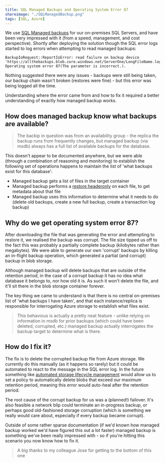 ```yaml
---
title: SQL Managed Backups and Operating System Error 87
shareimage: "./SQLManagedBackup.png"
tags: [SQL, Azure]
---
```


We use [SQL Managed backups] for our on-premises SQL Servers, and have been very impressed with it (from a speed, management, and cost perspective). Shortly after deploying the solution though the SQL error logs started to log errors when attempting to read managed backups:

```
BackupIoRequest::ReportIoError: read failure on backup device
'https://allthebackups.blob.core.windows.net/ServerOne/LongFileName.log'.
Operating system error 87(The parameter is incorrect.).
```

Nothing suggested there were any issues - backups were still being taken, our backup chain wasn't broken (restores were fine) - but this error was being logged all the time.

Understanding where the error came from and how to fix it required a better understanding of exactly how managed backup works.

<!--more-->

## How does managed backup know what backups are available?

> The backip in question was from an availability group - the replica the backup runs from frequently changes, but managed backup (via msdb) always has a full list of available backups for the database.

This doesn't appear to be documented anywhere, but we were able (through a combination of reasoning and monitoring) to establish the following set of operations happens to maintain the list of 'what backups exist for this database':

- Managed backup gets a list of files in the target container
- Managed backup performs a [restore headeronly] on each file, to get metadata about that file
- Managed backup uses this information to determine what it needs to do (delete old backups, create a new full backup, create a transaction log backup)

## Why do we get operating system error 87?

After downloading the file that was generating the error and attempting to restore it, we realised the backup was corrupt. The file size tipped us off to the fact this was probably a partially complete backup (kilobytes rather than megabytes). We were able to generate our own 'corrupt' backups by killing an in-flight backup operation, which generated a partial (and corrupt) backup in blob storage.

Although managed backup will delete backups that are outside of the retention period, in the case of a corrupt backup it has no idea what database it belongs to, nor how old it is. As such it won't delete the file, and it'll sit there in the blob storage container forever.

The key thing we came to understand is that there is no central on-premises list of 'what backups I have taken', and that each instance/replica is responsible for interrogating Azure storage to establish what files exist.

> This behavious is actually a pretty neat feature - unlike relying on information in msdb for prior backups (which could have been deleted, corrupted, etc.) managed backup actually interrogates the backup target to determine what is there.

## How do I fix it?

The fix is to delete the corrupted backup file from Azure storage. We currently do this manually (as it happens so rarely) but it could be automated to react to the message in the SQL error log. In the future something like [automated storage lifecycle management] would allow us to set a policy to automatically delete blobs that exceed our maximum retention period, meaning this error would auto-heal after the retention period.

The root cause of the corrupt backup for us was a (planned!) failover. It's also feasible a network blip could terminate an in-progress backup, or perhaps good old-fashioned storage corruption (which is something we really would care about, especially if every backup became corrupt).

Outside of some rather sparse documentation (if we'd known how managed backup worked we'd have figured this out a lot faster) managed backup is something we've been really impressed with - so if you're hitting this scenario you now know how to fix it.

> A big thanks to my colleague Jose for getting to the bottom of this one

[sql managed backups]: https://docs.microsoft.com/en-us/sql/relational-databases/backup-restore/sql-server-managed-backup-to-microsoft-azure
[restore headeronly]: https://docs.microsoft.com/en-us/sql/t-sql/statements/restore-statements-headeronly-transact-sql
[automated storage lifecycle management]: https://docs.microsoft.com/en-us/azure/storage/common/storage-lifecycle-managment-concepts
